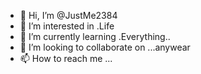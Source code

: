 - 👋 Hi, I’m @JustMe2384
- 👀 I’m interested in .Life
- 🌱 I’m currently learning .Everything..
- 💞️ I’m looking to collaborate on ...anywear
- 📫 How to reach me ...

<!---
JustMe2384/JustMe2384 is a ✨ special ✨ repository because its `README.md` (this file) appears on your GitHub profile.
You can click the Preview link to take a look at your changes.
--->
